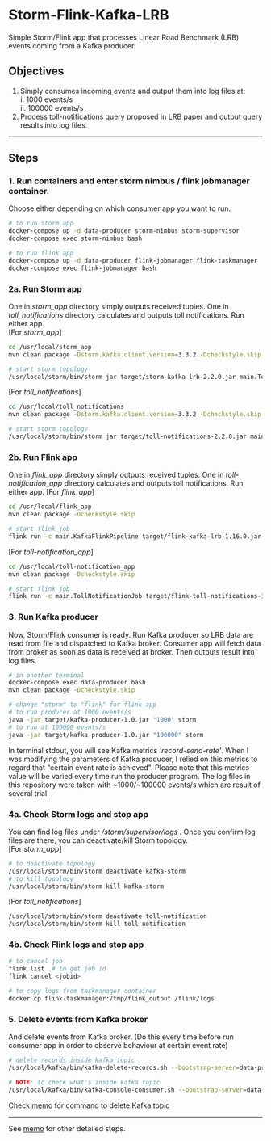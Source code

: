 # Storm-Flink-Kafka-LRB

Simple Storm/Flink app that processes Linear Road Benchmark (LRB) events coming from a Kafka producer.

## Objectives

1. Simply consumes incoming events and output them into log files at:  
   i. 1000 events/s  
   ii. 100000 events/s
2. Process toll-notifications query proposed in LRB paper and output query results into log files.

---

## Steps

### 1. Run containers and enter storm nimbus / flink jobmanager container.

Choose either depending on which consumer app you want to run.

```bash
# to run storm app
docker-compose up -d data-producer storm-nimbus storm-supervisor
docker-compose exec storm-nimbus bash

# to run flink app
docker-compose up -d data-producer flink-jobmanager flink-taskmanager
docker-compose exec flink-jobmanager bash
```

### 2a. Run Storm app

One in _storm_app_ directory simply outputs received tuples. One in _toll_notifications_ directory calculates and outputs toll notifications. Run either app.  
[For *storm_app*]

```bash
cd /usr/local/storm_app
mvn clean package -Dstorm.kafka.client.version=3.3.2 -Dcheckstyle.skip

# start storm topology
/usr/local/storm/bin/storm jar target/storm-kafka-lrb-2.2.0.jar main.TollNotifTopology
```

[For *toll_notifications*]

```bash
cd /usr/local/toll_notifications
mvn clean package -Dstorm.kafka.client.version=3.3.2 -Dcheckstyle.skip

# start storm topology
/usr/local/storm/bin/storm jar target/toll-notifications-2.2.0.jar main.KafkaStormTopology
```

### 2b. Run Flink app

One in _flink_app_ directory simply outputs received tuples. One in _toll-notification_app_ directory calculates and outputs toll notifications. Run either app.
[For *flink_app*]

```bash
cd /usr/local/flink_app
mvn clean package -Dcheckstyle.skip

# start flink job
flink run -c main.KafkaFlinkPipeline target/flink-kafka-lrb-1.16.0.jar
```

[For *toll-notification_app*]

```bash
cd /usr/local/toll-notification_app
mvn clean package -Dcheckstyle.skip

# start flink job
flink run -c main.TollNotificationJob target/flink-toll-notifications-1.16.0.jar
```

### 3. Run Kafka producer

Now, Storm/Flink consumer is ready. Run Kafka producer so LRB data are read from file and dispatched to Kafka broker. Consumer app will fetch data from broker as soon as data is received at broker. Then outputs result into log files.

```bash
# in another terminal
docker-compose exec data-producer bash
mvn clean package -Dcheckstyle.skip

# change "storm" to "flink" for flink app
# to run producer at 1000 events/s
java -jar target/kafka-producer-1.0.jar "1000" storm
# to run at 100000 events/s
java -jar target/kafka-producer-1.0.jar "100000" storm
```

In terminal stdout, you will see Kafka metrics _'record-send-rate'_. When I was modifying the parameters of Kafka producer, I relied on this metrics to regard that "certain event rate is achieved". Please note that this metrics value will be varied every time run the producer program. The log files in this repository were taken with ~1000/~100000 events/s which are result of several trial.

### 4a. Check Storm logs and stop app

You can find log files under _/storm/supervisor/logs_ . Once you confirm log files are there, you can deactivate/kill Storm topology.  
[For *storm_app*]

```bash
# to deactivate topology
/usr/local/storm/bin/storm deactivate kafka-storm
# to kill topology
/usr/local/storm/bin/storm kill kafka-storm
```

[For *toll_notifications*]

```bash
/usr/local/storm/bin/storm deactivate toll-notification
/usr/local/storm/bin/storm kill toll-notification
```

### 4b. Check Flink logs and stop app

```bash
# to cancel job
flink list  # to get job id
flink cancel <jobid>

# to copy logs from taskmanager container
docker cp flink-taskmanager:/tmp/flink_output /flink/logs
```

### 5. Delete events from Kafka broker

And delete events from Kafka broker. (Do this every time before run consumer app in order to observe behaviour at certain event rate)

```bash
# delete records inside kafka topic
/usr/local/kafka/bin/kafka-delete-records.sh --bootstrap-server=data-producer:9092 --offset-json-file ./offset-file.json

# NOTE: to check what's inside kafka topic
/usr/local/kafka/bin/kafka-console-consumer.sh --bootstrap-server=data-producer:9092 --topic lrb --from-beginning
```

Check [memo](memo.md#3b-option-2-kafka-connect) for command to delete Kafka topic

---

See [memo](memo.md) for other detailed steps.
